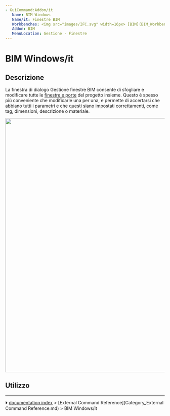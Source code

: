 ```yaml
---
- GuiCommand:Addon/it
   Name: BIM Windows
   Name/it: Finestre BIM
   Workbenches: <img src="images/IFC.svg" width=16px> [BIM](BIM_Workbench/it.md)
   Addon: BIM
   MenuLocation: Gestione - Finestre
---
```


# BIM Windows/it

## Descrizione

La finestra di dialogo Gestione finestre BIM consente di sfogliare e modificare tutte le [finestre e porte](Arch_Window/it.md) del progetto insieme. Questo è spesso più conveniente che modificarle una per una, e permette di accertarsi che abbiano tutti i parametri e che questi siano impostati correttamenti, come tag, dimensioni, descrizione o materiale.

<img alt="" src=images/BIM_windows_screenshot.png  style="width:800px;">

## Utilizzo



---
⏵ [documentation index](../README.md) > [External Command Reference](Category_External Command Reference.md) > BIM Windows/it
